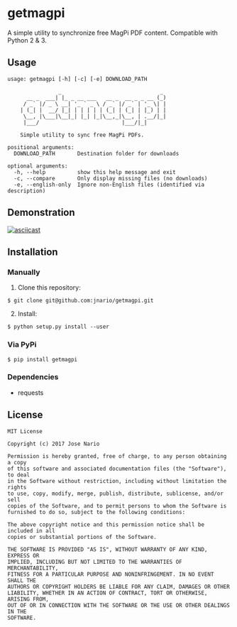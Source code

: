 # getmagpi

A simple utility to synchronize free MagPi PDF content.
Compatible with Python 2 & 3.

## Usage
```text
usage: getmagpi [-h] [-c] [-e] DOWNLOAD_PATH

                _                               _
      __ _  ___| |_ _ __ ___   __ _  __ _ _ __ (_)
     / _` |/ _ \ __| '_ ` _ \ / _` |/ _` | '_ \| |
    | (_| |  __/ |_| | | | | | (_| | (_| | |_) | |
     \__, |\___|\__|_| |_| |_|\__,_|\__, | .__/|_|
     |___/                          |___/|_|

    Simple utility to sync free MagPi PDFs.

positional arguments:
  DOWNLOAD_PATH       Destination folder for downloads

optional arguments:
  -h, --help          show this help message and exit
  -c, --compare       Only display missing files (no downloads)
  -e, --english-only  Ignore non-English files (identified via description)
```

## Demonstration
[![asciicast](https://asciinema.org/a/132416.png)](https://asciinema.org/a/132416)

## Installation
### Manually
1. Clone this repository:
```commandline
$ git clone git@github.com:jnario/getmagpi.git
```
2. Install:
```commandline
$ python setup.py install --user
```
### Via PyPi
```commandline
$ pip install getmagpi
```
### Dependencies
* requests


## License
```text
MIT License

Copyright (c) 2017 Jose Nario

Permission is hereby granted, free of charge, to any person obtaining a copy
of this software and associated documentation files (the "Software"), to deal
in the Software without restriction, including without limitation the rights
to use, copy, modify, merge, publish, distribute, sublicense, and/or sell
copies of the Software, and to permit persons to whom the Software is
furnished to do so, subject to the following conditions:

The above copyright notice and this permission notice shall be included in all
copies or substantial portions of the Software.

THE SOFTWARE IS PROVIDED "AS IS", WITHOUT WARRANTY OF ANY KIND, EXPRESS OR
IMPLIED, INCLUDING BUT NOT LIMITED TO THE WARRANTIES OF MERCHANTABILITY,
FITNESS FOR A PARTICULAR PURPOSE AND NONINFRINGEMENT. IN NO EVENT SHALL THE
AUTHORS OR COPYRIGHT HOLDERS BE LIABLE FOR ANY CLAIM, DAMAGES OR OTHER
LIABILITY, WHETHER IN AN ACTION OF CONTRACT, TORT OR OTHERWISE, ARISING FROM,
OUT OF OR IN CONNECTION WITH THE SOFTWARE OR THE USE OR OTHER DEALINGS IN THE
SOFTWARE.

```
